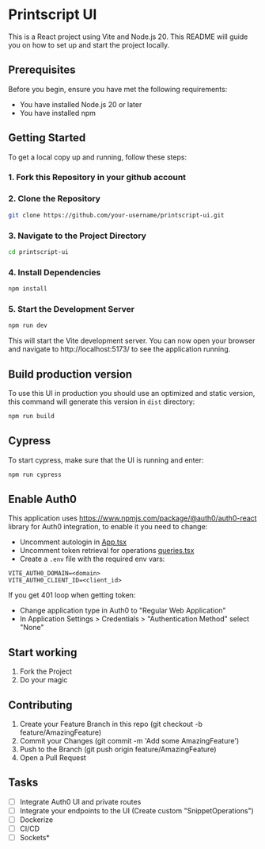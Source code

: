 # Printscript UI

This is a React project using Vite and Node.js 20. This README will guide you on how to set up and start the project locally.

## Prerequisites

Before you begin, ensure you have met the following requirements:

- You have installed Node.js 20 or later
- You have installed npm

## Getting Started

To get a local copy up and running, follow these steps:

### 1. Fork this Repository in your github account

### 2. Clone the Repository

```bash
git clone https://github.com/your-username/printscript-ui.git
```

### 3. Navigate to the Project Directory

```bash
cd printscript-ui
```

### 4. Install Dependencies

```bash
npm install
```

### 5. Start the Development Server

```bash
npm run dev
```

This will start the Vite development server. You can now open your browser and navigate to http://localhost:5173/ to see the application running.

## Build production version

To use this UI in production you should use an optimized and static version, this command will generate this version in `dist` directory:

```bash
npm run build
```

## Cypress

To start cypress, make sure that the UI is running and enter:

```bash
npm run cypress
```

## Enable Auth0

This application uses https://www.npmjs.com/package/@auth0/auth0-react library for Auth0 integration, to enable it you need to change:

- Uncomment autologin in [App.tsx](src/App.tsx)
- Uncomment token retrieval for operations [queries.tsx](src/utils/queries.tsx)
- Create a `.env` file with the required env vars:

```
VITE_AUTH0_DOMAIN=<domain>
VITE_AUTH0_CLIENT_ID=<client_id>
```

If you get 401 loop when getting token:

- Change application type in Auth0 to "Regular Web Application"
- In Application Settings > Credentials > "Authentication Method" select "None"

## Start working

1. Fork the Project
2. Do your magic

## Contributing

1. Create your Feature Branch in this repo (git checkout -b feature/AmazingFeature)
2. Commit your Changes (git commit -m 'Add some AmazingFeature')
3. Push to the Branch (git push origin feature/AmazingFeature)
4. Open a Pull Request

## Tasks

- [ ] Integrate Auth0 UI and private routes
- [ ] Integrate your endpoints to the UI (Create custom "SnippetOperations")
- [ ] Dockerize
- [ ] CI/CD
- [ ] Sockets\*
